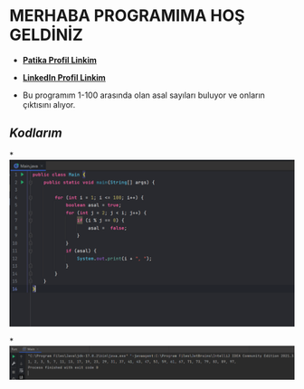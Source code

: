 # MERHABA PROGRAMIMA HOŞ GELDİNİZ

* [**Patika Profil Linkim**](https://app.patika.dev/guleerbilal)

* [**LinkedIn Profil Linkim**](https://www.linkedin.com/in/bilal-guler/)

* Bu programım 1-100 arasında olan asal sayıları buluyor ve onların çıktısını alıyor.

## *Kodlarım*

*![Kodlarım](img/kodlar.PNG)

*![Output](img/output.PNG)


